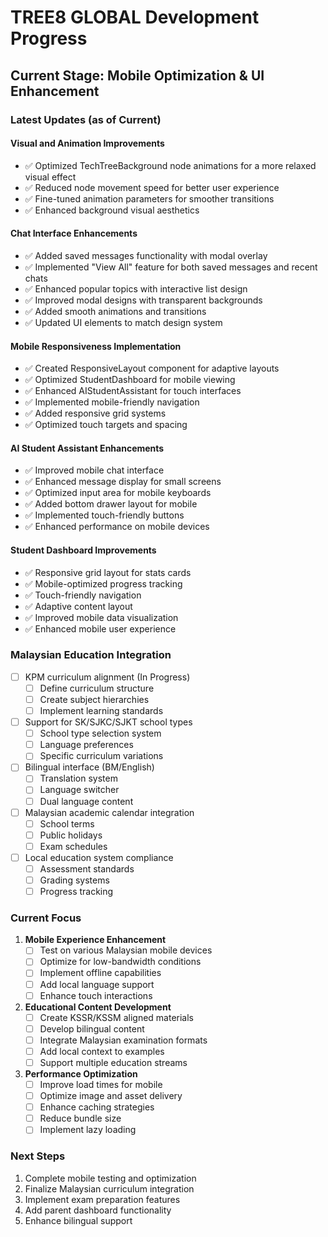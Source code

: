 # TREE8 GLOBAL Development Progress

## Current Stage: Mobile Optimization & UI Enhancement

### Latest Updates (as of Current)

#### Visual and Animation Improvements
- ✅ Optimized TechTreeBackground node animations for a more relaxed visual effect
- ✅ Reduced node movement speed for better user experience
- ✅ Fine-tuned animation parameters for smoother transitions
- ✅ Enhanced background visual aesthetics

#### Chat Interface Enhancements
- ✅ Added saved messages functionality with modal overlay
- ✅ Implemented "View All" feature for both saved messages and recent chats
- ✅ Enhanced popular topics with interactive list design
- ✅ Improved modal designs with transparent backgrounds
- ✅ Added smooth animations and transitions
- ✅ Updated UI elements to match design system

#### Mobile Responsiveness Implementation
- ✅ Created ResponsiveLayout component for adaptive layouts
- ✅ Optimized StudentDashboard for mobile viewing
- ✅ Enhanced AIStudentAssistant for touch interfaces
- ✅ Implemented mobile-friendly navigation
- ✅ Added responsive grid systems
- ✅ Optimized touch targets and spacing

#### AI Student Assistant Enhancements
- ✅ Improved mobile chat interface
- ✅ Enhanced message display for small screens
- ✅ Optimized input area for mobile keyboards
- ✅ Added bottom drawer layout for mobile
- ✅ Implemented touch-friendly buttons
- ✅ Enhanced performance on mobile devices

#### Student Dashboard Improvements
- ✅ Responsive grid layout for stats cards
- ✅ Mobile-optimized progress tracking
- ✅ Touch-friendly navigation
- ✅ Adaptive content layout
- ✅ Improved mobile data visualization
- ✅ Enhanced mobile user experience

### Malaysian Education Integration
- [ ] KPM curriculum alignment (In Progress)
  - [ ] Define curriculum structure
  - [ ] Create subject hierarchies
  - [ ] Implement learning standards
- [ ] Support for SK/SJKC/SJKT school types
  - [ ] School type selection system
  - [ ] Language preferences
  - [ ] Specific curriculum variations
- [ ] Bilingual interface (BM/English)
  - [ ] Translation system
  - [ ] Language switcher
  - [ ] Dual language content
- [ ] Malaysian academic calendar integration
  - [ ] School terms
  - [ ] Public holidays
  - [ ] Exam schedules
- [ ] Local education system compliance
  - [ ] Assessment standards
  - [ ] Grading systems
  - [ ] Progress tracking

### Current Focus
1. **Mobile Experience Enhancement**
   - [ ] Test on various Malaysian mobile devices
   - [ ] Optimize for low-bandwidth conditions
   - [ ] Implement offline capabilities
   - [ ] Add local language support
   - [ ] Enhance touch interactions

2. **Educational Content Development**
   - [ ] Create KSSR/KSSM aligned materials
   - [ ] Develop bilingual content
   - [ ] Integrate Malaysian examination formats
   - [ ] Add local context to examples
   - [ ] Support multiple education streams

3. **Performance Optimization**
   - [ ] Improve load times for mobile
   - [ ] Optimize image and asset delivery
   - [ ] Enhance caching strategies
   - [ ] Reduce bundle size
   - [ ] Implement lazy loading

### Next Steps
1. Complete mobile testing and optimization
2. Finalize Malaysian curriculum integration
3. Implement exam preparation features
4. Add parent dashboard functionality
5. Enhance bilingual support
